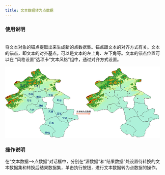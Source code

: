 ```yaml
---
title: 文本数据转为点数据
---
```

  
### 使用说明  
　　  
  将文本对象的锚点提取出来生成新的点数据集。锚点跟文本的对齐方式有关。文本的锚点，即文本的对齐基点，可以是文本的左上角、左下角等。文本的锚点位置可以在 “风格设置”选项卡“文本风格”组中，通过对齐方式设置。  
  
 
   ![](img/TextToPoint.png)
   
  
### 操作说明  
  
在“文本数据—>点数据”对话框中，分别在“源数据”和“结果数据”处设置待转换的文本数据集和转换后结果数据集，单击执行按钮，进行文本数据转为点数据的操作。
　   
   
 
  




